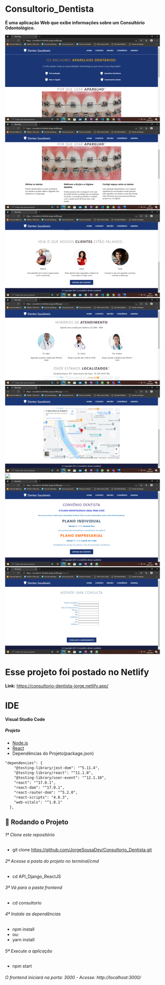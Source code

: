 # Consultorio_Dentista
 
**É uma aplicação Web que exibe informações sobre um Consultório Odontológico.**

![](/Screenshot/home.png)
![](/Screenshot/home2.png)
![](/Screenshot/home3.png)
![](/Screenshot/contato.png)
![](/Screenshot/contato2.png)
![](/Screenshot/missão.png)
![](/Screenshot/convênios.png)
![](/Screenshot/agenda.png)

# Esse projeto foi postado no Netlify

**Link:** https://consultorio-dentista-jorge.netlify.app/

# IDE

**Visual Studio Code**

##### Projeto
- [Node.js](https://nodejs.org/en/)
- [React](https://pt-br.reactjs.org/)
- Dependências do Projeto(package.json)  
```
"dependencies": {
    "@testing-library/jest-dom": "^5.11.4",
    "@testing-library/react": "^11.1.0",
    "@testing-library/user-event": "^12.1.10",
    "react": "^17.0.1",
    "react-dom": "^17.0.1",
    "react-router-dom": "^5.2.0",
    "react-scripts": "4.0.3",
    "web-vitals": "^1.0.1"
  },
```

## 🎲 Rodando o Projeto

###### 1ª Clone este repositório
* git clone <https://github.com/JorgeSousaDev/Consultorio_Dentista.git>

###### 2ª Acesse a pasta do projeto no terminal/cmd
* cd API_Django_ReactJS

###### 3ª Vá para a pasta frontend
* cd consultorio

###### 4ª Instale as dependências
* npm install
* ou:
* yarn install

###### 5ª Execute a aplicação 
* npm start

###### O frontend iniciará na porta: 3000 - Acesse: http://localhost:3000/
